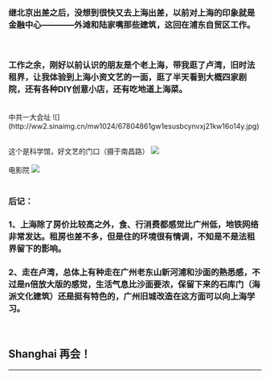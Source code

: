<!-- 
.. link: 
.. description: 
.. tags:  travel
.. date: 2015/06/06 14:31:56
.. title: 侬好，上海（work trip at ShangHai）
.. slug: work-trip-at-shanghai
-->

### 继北京出差之后，没想到很快又去上海出差，以前对上海的印象就是金融中心————外滩和陆家嘴那些建筑，这回在浦东自贸区工作。

<br/>

### 工作之余，刚好以前认识的朋友是个老上海，带我逛了卢湾，旧时法租界，让我体验到上海小资文艺的一面，逛了半天看到大概四家剧院，还有各种DIY创意小店，还有吃地道上海菜。

<br/>
中共一大会址
![](http://ww2.sinaimg.cn/mw1024/67804861gw1esusbcynvxj21kw16o14y.jpg)

<br/>
<br/>

这个是科学馆，好文艺的门口（摄于南昌路）
![](http://ww3.sinaimg.cn/mw1024/67804861gw1esusck4k1oj21kw23utxy.jpg)
<br/>
<br/>
电影院
![](http://ww3.sinaimg.cn/mw1024/67804861gw1esusbs7cm4j21kw23ugym.jpg)
<br/>
<br/>

### 后记：
### 1、上海除了房价比较高之外，食、行消费都感觉比广州低，地铁网络非常发达。租房也差不多，但是住的环境很有情调，不知是不是法租界留下的影响。
### 2、走在卢湾，总体上有种走在广州老东山新河浦和沙面的熟悉感，不过是n倍放大版的感觉，生活气息比沙面要浓，保留下来的石库门（海派文化建筑）还是挺有特色的，广州旧城改造在这方面可以向上海学习。
<br/>

## Shanghai 再会！

 * * *
